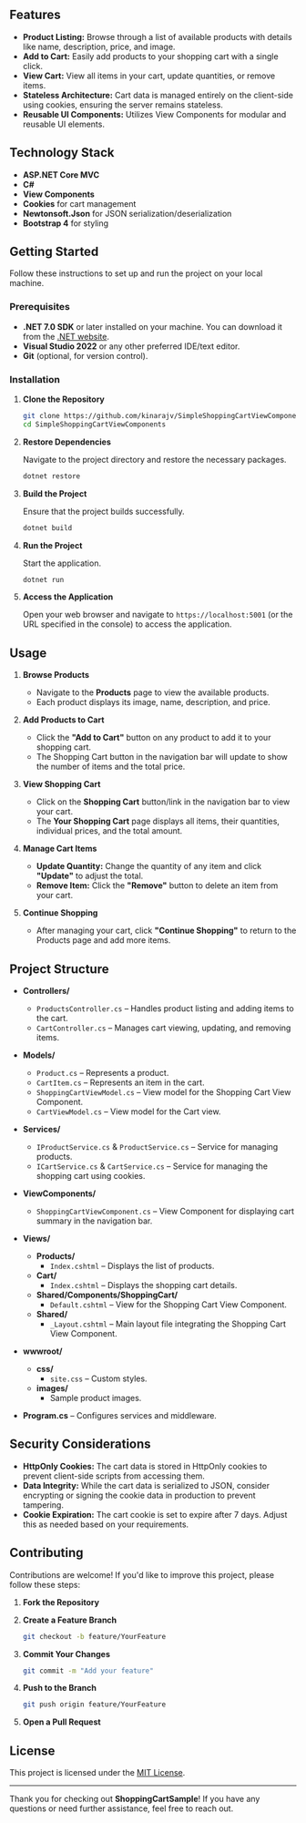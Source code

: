 ## Features

- **Product Listing:** Browse through a list of available products with details like name, description, price, and image.
- **Add to Cart:** Easily add products to your shopping cart with a single click.
- **View Cart:** View all items in your cart, update quantities, or remove items.
- **Stateless Architecture:** Cart data is managed entirely on the client-side using cookies, ensuring the server remains stateless.
- **Reusable UI Components:** Utilizes View Components for modular and reusable UI elements.

## Technology Stack

- **ASP.NET Core MVC**
- **C#**
- **View Components**
- **Cookies** for cart management
- **Newtonsoft.Json** for JSON serialization/deserialization
- **Bootstrap 4** for styling

## Getting Started

Follow these instructions to set up and run the project on your local machine.

### Prerequisites

- **.NET 7.0 SDK** or later installed on your machine. You can download it from the [.NET website](https://dotnet.microsoft.com/download).
- **Visual Studio 2022** or any other preferred IDE/text editor.
- **Git** (optional, for version control).

### Installation

1. **Clone the Repository**

   ```bash
   git clone https://github.com/kinarajv/SimpleShoppingCartViewComponents.git
   cd SimpleShoppingCartViewComponents
   ```

2. **Restore Dependencies**

   Navigate to the project directory and restore the necessary packages.

   ```bash
   dotnet restore
   ```

3. **Build the Project**

   Ensure that the project builds successfully.

   ```bash
   dotnet build
   ```

4. **Run the Project**

   Start the application.

   ```bash
   dotnet run
   ```

5. **Access the Application**

   Open your web browser and navigate to `https://localhost:5001` (or the URL specified in the console) to access the application.

## Usage

1. **Browse Products**

   - Navigate to the **Products** page to view the available products.
   - Each product displays its image, name, description, and price.

2. **Add Products to Cart**

   - Click the **"Add to Cart"** button on any product to add it to your shopping cart.
   - The Shopping Cart button in the navigation bar will update to show the number of items and the total price.

3. **View Shopping Cart**

   - Click on the **Shopping Cart** button/link in the navigation bar to view your cart.
   - The **Your Shopping Cart** page displays all items, their quantities, individual prices, and the total amount.

4. **Manage Cart Items**

   - **Update Quantity:** Change the quantity of any item and click **"Update"** to adjust the total.
   - **Remove Item:** Click the **"Remove"** button to delete an item from your cart.

5. **Continue Shopping**

   - After managing your cart, click **"Continue Shopping"** to return to the Products page and add more items.

## Project Structure

- **Controllers/**
  - `ProductsController.cs` – Handles product listing and adding items to the cart.
  - `CartController.cs` – Manages cart viewing, updating, and removing items.
  
- **Models/**
  - `Product.cs` – Represents a product.
  - `CartItem.cs` – Represents an item in the cart.
  - `ShoppingCartViewModel.cs` – View model for the Shopping Cart View Component.
  - `CartViewModel.cs` – View model for the Cart view.
  
- **Services/**
  - `IProductService.cs` & `ProductService.cs` – Service for managing products.
  - `ICartService.cs` & `CartService.cs` – Service for managing the shopping cart using cookies.
  
- **ViewComponents/**
  - `ShoppingCartViewComponent.cs` – View Component for displaying cart summary in the navigation bar.
  
- **Views/**
  - **Products/**
    - `Index.cshtml` – Displays the list of products.
  - **Cart/**
    - `Index.cshtml` – Displays the shopping cart details.
  - **Shared/Components/ShoppingCart/**
    - `Default.cshtml` – View for the Shopping Cart View Component.
  - **Shared/**
    - `_Layout.cshtml` – Main layout file integrating the Shopping Cart View Component.
  
- **wwwroot/**
  - **css/**
    - `site.css` – Custom styles.
  - **images/**
    - Sample product images.
  
- **Program.cs** – Configures services and middleware.

## Security Considerations

- **HttpOnly Cookies:** The cart data is stored in HttpOnly cookies to prevent client-side scripts from accessing them.
- **Data Integrity:** While the cart data is serialized to JSON, consider encrypting or signing the cookie data in production to prevent tampering.
- **Cookie Expiration:** The cart cookie is set to expire after 7 days. Adjust this as needed based on your requirements.

## Contributing

Contributions are welcome! If you'd like to improve this project, please follow these steps:

1. **Fork the Repository**

2. **Create a Feature Branch**

   ```bash
   git checkout -b feature/YourFeature
   ```

3. **Commit Your Changes**

   ```bash
   git commit -m "Add your feature"
   ```

4. **Push to the Branch**

   ```bash
   git push origin feature/YourFeature
   ```

5. **Open a Pull Request**

## License

This project is licensed under the [MIT License](LICENSE).

---

Thank you for checking out **ShoppingCartSample**! If you have any questions or need further assistance, feel free to reach out.

